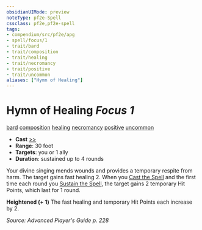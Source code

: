 ```yaml
---
obsidianUIMode: preview
noteType: pf2e-Spell
cssclass: pf2e,pf2e-spell
tags:
- compendium/src/pf2e/apg
- spell/focus/1
- trait/bard
- trait/composition
- trait/healing
- trait/necromancy
- trait/positive
- trait/uncommon
aliases: ["Hymn of Healing"]
---
```

# Hymn of Healing *Focus 1*   
[bard](rules/traits/bard.md "Bard Class Trait")  [composition](rules/traits/composition.md "Composition Spell Trait")  [healing](rules/traits/healing.md "Healing Effect Trait")  [necromancy](rules/traits/necromancy.md "Necromancy School Trait")  [positive](rules/traits/positive.md "Positive Energy & Element Trait")  [uncommon](rules/traits/uncommon.md "Uncommon Rarity Trait")  

- **Cast** [>>](rules/core-rulebook/chapter-9-playing-the-game.md#Actions "Two-Action") 
- **Range**: 30 foot
- **Targets**: you or 1 ally
- **Duration**: sustained up to 4 rounds

Your divine singing mends wounds and provides a temporary respite from harm. The target gains fast healing 2. When you [Cast the Spell](rules/actions/cast-a-spell.md) and the first time each round you [Sustain the Spell](rules/actions/sustain-a-spell.md), the target gains 2 temporary Hit Points, which last for 1 round.

**Heightened (+ 1)** The fast healing and temporary Hit Points each increase by 2.

*Source: Advanced Player's Guide p. 228*